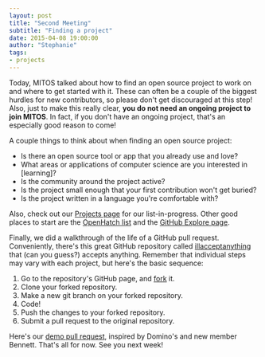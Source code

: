 ```yaml
---
layout: post
title: "Second Meeting"
subtitle: "Finding a project"
date: 2015-04-08 19:00:00
author: "Stephanie"
tags:
- projects
---
```


<p>
Today, MITOS talked about how to find an open source project to work on and
where to get started with it. These can often be a couple of the biggest
hurdles for new contributors, so please don't get discouraged at this step!
Also, just to make this really clear, <b>you do not need an ongoing project to
join MITOS</b>. In fact, if you don't have an ongoing project, that's an
especially good reason to come!
</p>

<p>
A couple things to think about when finding an open source project:
  <ul>
    <li>Is there an open source tool or app that you already use and love?</li>
    <li>What areas or applications of computer science are you interested in [learning]?</li>
    <li>Is the community around the project active?</li>
    <li>Is the project small enough that your first contribution won't get buried?</li>
    <li>Is the project written in a language you're comfortable with?</li>
  </ul>
</p>

<p>
Also, check out our <a href="{{ site.baseurl }}/projects/">Projects page</a>
for our list-in-progress. Other good places to start are the <a
href="http://openhatch.org/search/">OpenHatch list</a> and the <a
href="https://github.com/explore">GitHub Explore page</a>.
</p>

<p>
Finally, we did a walkthrough of the life of a GitHub pull request.
Conveniently, there's this great GitHub repository called <a
href="https://github.com/illacceptanything/illacceptanything">illacceptanything</a>
that (can you guess?) accepts anything. Remember that individual steps may vary
with each project, but here's the basic sequence:
  <ol>
    <li>Go to the repository's GitHub page, and <a
    href="https://help.github.com/articles/fork-a-repo/">fork</a> it.</li>
    <li>Clone your forked repository.</li>
    <li>Make a new git branch on your forked repository.</li>
    <li>Code!</li>
    <li>Push the changes to your forked repository.</li>
    <li>Submit a pull request to the original repository.</li>
  </ol>
</p>

<p>
Here's our <a
href="https://github.com/illacceptanything/illacceptanything/pull/525">demo
pull request</a>, inspired by Domino's and new member Bennett. That's all for
now. See you next week!
</p>
